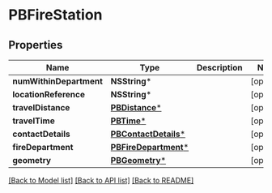 # PBFireStation

## Properties
Name | Type | Description | Notes
------------ | ------------- | ------------- | -------------
**numWithinDepartment** | **NSString*** |  | [optional] 
**locationReference** | **NSString*** |  | [optional] 
**travelDistance** | [**PBDistance***](PBDistance.md) |  | [optional] 
**travelTime** | [**PBTime***](PBTime.md) |  | [optional] 
**contactDetails** | [**PBContactDetails***](PBContactDetails.md) |  | [optional] 
**fireDepartment** | [**PBFireDepartment***](PBFireDepartment.md) |  | [optional] 
**geometry** | [**PBGeometry***](PBGeometry.md) |  | [optional] 

[[Back to Model list]](../README.md#documentation-for-models) [[Back to API list]](../README.md#documentation-for-api-endpoints) [[Back to README]](../README.md)


